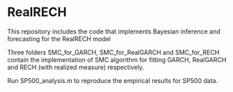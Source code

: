 # RealRECH
This repository includes the code that implements Bayesian inference and forecasting for the RealRECH model

Three folders SMC_for_GARCH, SMC_for_RealGARCH and SMC_for_RECH contain the implementation of SMC algorithm for fitting GARCH, RealGARCH and RECH (with realized measure) respectively.

Run SP500_analysis.m to reproduce the empirical results for SP500 data.
